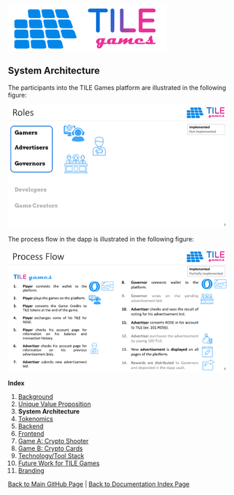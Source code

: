 ![TILE Games Logo](./img/logo.png) 

## System Architecture

The participants into the TILE Games platform are illustrated in the following figure:

![Participants](./img/Slide03.png) 


The process flow in the dapp is illustrated in the following figure:

![Process Flow](./img/Slide04.png) 

**Index**

1. [Background](Background.md)
2. [Unique Value Proposition](UniqueValueProposition.md)
3. **System Architecture**
4. [Tokenomics](Tokenomics.md)
5. [Backend](Backend.md)
6. [Frontend](Frontend.md)
7. [Game A: Crypto Shooter](GameA.md)
8. [Game B: Crypto Cards](GameB.md)
9. [Technology/Tool Stack](TechnologyStack.md)
10. [Future Work for TILE Games](FuturePlans.md)
11. [Branding](Branding.md)

<hline></hline>

[Back to Main GitHub Page](../README.md) | [Back to Documentation Index Page](Documentation.md)
